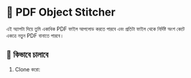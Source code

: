 # 📄 PDF Object Stitcher

এই অ্যাপটা দিয়ে তুমি একাধিক PDF ফাইল আপলোড করতে পারবে এবং প্রতিটা ফাইল থেকে নির্দিষ্ট অংশ কেটে একত্রে নতুন PDF বানাতে পারবে।

## 🚀 কিভাবে চালাবে
1. Clone করো:
